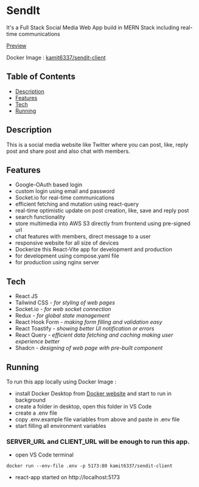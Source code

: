 # SendIt

<p>It's a Full Stack Social Media Web App build in MERN Stack including real-time communications</p>

[Preview](https://amit-general-bucket.s3.ap-south-1.amazonaws.com/videos/send-it.mp4)

Docker Image : [kamit6337/sendit-client](https://hub.docker.com/repository/docker/kamit6337/sendit-client/general)

## Table of Contents

- [Description](#description)
- [Features](#features)
- [Tech](#tech)
- [Running](#running)

## Description

This is a social media website like Twitter where you can post, like, reply post and share post and also chat with members.

## Features

- Google-OAuth based login
- custom login using email and password
- Socket.io for real-time communications
- efficient fetching and mutation using react-query
- real-time optimistic update on post creation, like, save and reply post
- search functionality
- store multimedia into AWS S3 directly from frontend using pre-signed url
- chat features with members, direct message to a user
- responsive website for all size of devices
- Dockerize this React-Vite app for development and production
- for development using compose.yaml file
- for production using nginx server

## Tech

<ul>
<li>React JS</li>
<li>Tailwind CSS - <i>for styling of web pages</i></li>
<li>Socket.io - <i>for web socket connection</i></li>
<li>Redux - <i>for global state management</i></li>
<li>React Hook Form - <i>making form filling and validation easy</i></li>
<li>React Toastify - <i>showing better UI notification or errors</i></li>
<li>React Query - <i>efficient data fetching and caching making user experience better</i></li>
<li>Shadcn - <i>designing of web page with pre-built component</i></li>
</ul>

## Running

To run this app locally using Docker Image :

- install Docker Desktop from [Docker website](https://www.docker.com/products/docker-desktop) and start to run in background
- create a folder in desktop, open this folder in VS Code
- create a .env file
- copy .env.example file variables from above and paste in .env file
- start filling all environment variables

### SERVER_URL and CLIENT_URL will be enough to run this app.

- open VS Code terminal

```
docker run --env-file .env -p 5173:80 kamit6337/sendit-client
```

- react-app started on http://localhost:5173
